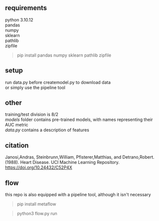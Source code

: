 ## requirements
python 3.10.12 \
pandas \
numpy \
sklearn \
pathlib \
zipfile
>pip install pandas numpy sklearn pathlib zipfile
## setup
run data.py before createmodel.py to download data \
or simply use the pipeline tool
## other
training/test division is 8/2 \
*models* folder contains pre-trained models, with names representing their AUC metric \
*data.py* contains a description of features
## citation
Janosi,Andras, Steinbrunn,William, Pfisterer,Matthias, and Detrano,Robert. (1988). Heart Disease. UCI Machine Learning Repository.
https://doi.org/10.24432/C52P4X
## flow
this repo is also equipped with a pipeline tool, although it isn't necessary
>pip install metaflow

>python3 flow.py run